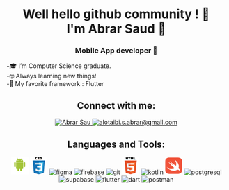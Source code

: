 

  <h1 align="center">Well hello github community ! 👋 <br>
  I'm Abrar Saud 🦋
  </h1>
 
<h3 align="center">Mobile App developer 📱 </h3>
-🎓 I’m Computer Science graduate.<br>
-🤓 Always learning new things!<br>
-💙 My favorite framework : Flutter

<br>
<h2 align="center">Connect with me:</h2>
<p align="center">

 <a href="https://www.linkedin.com/in/abrar-saud-1861ba247/">
    <img src="https://img.shields.io/badge/linkedin-%230077B5.svg?&style=for-the-badge&logo=linkedin&logoColor=white" title="Abrar Sau" />
  </a>
   <a href="mailto:alotaibi.s.abrar@gmail.com">
    <img src="https://img.shields.io/badge/email me-%23D14836.svg?&style=for-the-badge&logo=gmail&logoColor=white" title="alotaibi.s.abrar@gmail.com" />
  </a>
  </p>

<h2 align="center">Languages and Tools:</h2>
<p align="center">
  <img src="https://raw.githubusercontent.com/devicons/devicon/master/icons/android/android-original-wordmark.svg" alt="android" width="40" height="40"/>
  <img src="https://raw.githubusercontent.com/devicons/devicon/master/icons/css3/css3-original-wordmark.svg" alt="css3" width="40" height="40"/>
  <img src="https://www.vectorlogo.zone/logos/figma/figma-icon.svg" alt="figma" width="40" height="40"/>
  <img src="https://www.vectorlogo.zone/logos/firebase/firebase-icon.svg" alt="firebase" width="40" height="40"/>
  <img src="https://www.vectorlogo.zone/logos/git-scm/git-scm-icon.svg" alt="git" width="40" height="40"/>
  <img src="https://raw.githubusercontent.com/devicons/devicon/master/icons/html5/html5-original-wordmark.svg" alt="html5" width="40" height="40"/>
  <img src="https://www.vectorlogo.zone/logos/kotlinlang/kotlinlang-icon.svg" alt="kotlin" width="40" height="40"/>
  <img src="https://raw.githubusercontent.com/devicons/devicon/master/icons/swift/swift-original.svg" alt="swift" width="40" height="40"/>
  <img src="https://www.vectorlogo.zone/logos/postgresql/postgresql-icon.svg" alt="postgresql" width="40" height="40"/>
  <img src="https://www.vectorlogo.zone/logos/supabase/supabase-icon.svg" alt="supabase" width="40" height="40"/>
  <img src="https://www.vectorlogo.zone/logos/flutterio/flutterio-icon.svg" alt="flutter" width="40" height="40"/>
  <img src="https://www.vectorlogo.zone/logos/dartlang/dartlang-icon.svg" alt="dart" width="40" height="40"/>
  <img src="https://www.vectorlogo.zone/logos/getpostman/getpostman-icon.svg" alt="postman" width="40" height="40"/>
</p>
